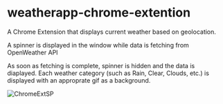 # weatherapp-chrome-extention
A Chrome Extension that displays current weather based on geolocation.

A spinner is displayed in the window while data is fetching from OpenWeather API

As soon as fetching is complete, spinner is hidden and the data is diaplayed. Each weather category (such as Rain, Clear, Clouds, etc.) is displayed with an approprate gif as a background.


![ChromeExtSP](https://github.com/lizaveta-yakimenka/weatherapp-chrome-extention/assets/143902215/d0a45d78-e3eb-453c-962f-9fc2ad013e35)
